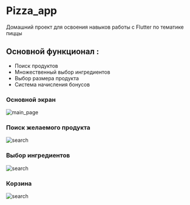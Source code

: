 # Pizza_app
Домашний проект для освоения навыков работы с Flutter по тематике пиццы

## Основной функционал :
 - Поиск продуктов 
 - Множественный выбор ингредиентов
 - Выбор размера продукта
 - Система начисления бонусов
  
### Основной экран
![main_page](images/screens/screen1.png)
### Поиск желаемого продукта
![search](images/screens/screen4.png)
### Выбор ингредиентов
![search](images/screens/screen2.png)
### Корзина
![search](images/screens/screen3.png)

